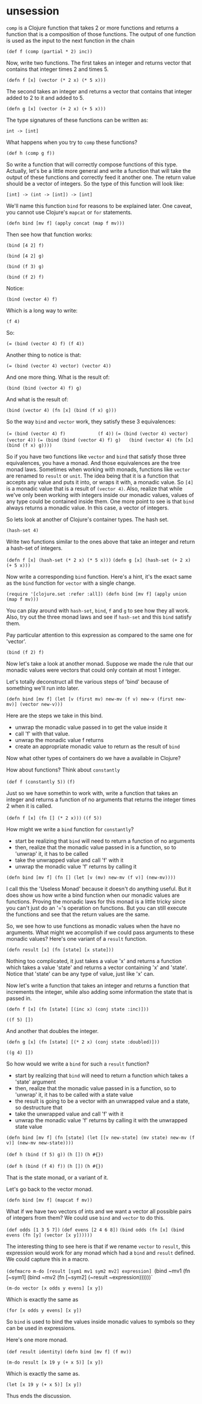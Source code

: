 # unsession


`comp` is a Clojure function that takes 2 or more functions and returns a function that is a composition of those functions. The output of one function is used as the input to the next function in the chain

`(def f (comp (partial * 2) inc))`

Now, write two functions. The first takes an integer and returns vector that contains that integer times 2 and times 5.

`(defn f [x] (vector (* 2 x) (* 5 x)))`

The second takes an integer and returns a vector that contains that integer added to 2 to it and added to 5.

`(defn g [x] (vector (+ 2 x) (+ 5 x)))`

The type signatures of these functions can be written as:

`int -> [int]`

What happens when you try to `comp` these functions?

`(def h (comp g f))`

So write a function that will correctly compose functions of this type. Actually, let's be a little more general and write a function that will take the output of these functions and correctly feed it another one. The return value should be a vector of integers. So the type of this function will look like:

`[int] -> (int -> [int]) -> [int]`

We'll name this function `bind` for reasons to be explained later. One caveat, you cannot use Clojure's `mapcat` or `for` statements.

`(defn bind [mv f]
     (apply concat
            (map f mv)))`

Then see how that function works:

`(bind [4 2] f)`

`(bind [4 2] g)`

`(bind (f 3) g)`

`(bind (f 2) f)`

Notice:

`(bind (vector 4) f)`

Which is a long way to write:

 `(f 4)`

So:

`(= (bind (vector 4) f) (f 4))`

Another thing to notice is that:

`(= (bind (vector 4) vector) (vector 4))`

And one more thing. What is the result of:

`(bind (bind (vector 4) f) g)`

And what is the result of:

`(bind (vector 4) (fn [x] (bind (f x) g)))`

So the way `bind` and `vector` work, they satisfy these 3 equivalences:

`(= (bind (vector 4) f)            (f 4))`
`(= (bind (vector 4) vector)       (vector 4))`
`(= (bind (bind (vector 4) f) g)   (bind (vector 4) (fn [x] (bind (f x) g))))`

So if you have two functions like `vector` and `bind` that satisfy those three equivalences, you have a monad. And those equivalences are the tree monad laws. Sometimes when working with monads, functions like `vector` are renamed to `result` or `unit`. The idea being that it is a function that accepts any value and puts it into, or wraps it with, a monadic value. So `[4]` is a monadic value that is a result of `(vector 4)`. Also, realize that while we've only been working with integers inside our monadic values, values of any type could be contained inside them. One more point to see is that `bind` always returns a monadic value. In this case, a vector of integers.

So lets look at another of Clojure's container types. The hash set.

`(hash-set 4)`

Write two functions similar to the ones above that take an integer and return a hash-set of integers.

`(defn f [x] (hash-set (* 2 x) (* 5 x)))`
`(defn g [x] (hash-set (+ 2 x) (+ 5 x)))`

Now write a corresponding `bind` function. Here's a hint, it's the exact same as the `bind` function for `vector` with a single change.

`(require '[clojure.set :refer :all])
 (defn bind [mv f]
      (apply union
             (map f mv)))`

You can play around with `hash-set`, `bind`, `f` and `g` to see how they all work. Also, try out the three monad laws and see if `hash-set` and this `bind` satisfy them.

Pay particular attention to this expression as compared to the same one for 'vector'.

`(bind (f 2) f)`

Now let's take a look at another monad. Suppose we made the rule that our monadic values were vectors that could only contain at most 1 integer.

Let's totally deconstruct all the various steps of 'bind' because of something we'll run into later.

`(defn bind [mv f]
     (let [v (first mv)
           new-mv (f v)
           new-v (first new-mv)]
        (vector new-v)))`

Here are the steps we take in this bind.

* unwrap the monadic value passed in to get the value inside it
* call 'f' with that value.
* unwrap the monadic value f returns
* create an appropriate monadic value to return as the result of `bind`

Now what other types of containers do we have a available in Clojure?

How about functions? Think about `constantly`

`(def f (constantly 5))`
`(f)`

Just so we have somethin to work with, write a function that takes an integer and returns a function of no arguments that returns the integer times 2 when it is called.

`(defn f [x] (fn [] (* 2 x)))`
`((f 5))`

How might we write a `bind` function for `constantly`?

* start be realizing that `bind` will need to return a function of no arguments
* then, realize that the monadic value passed in is a function, so to 'unwrap' it, it has to be called
* take the unwrapped value and call 'f' with it
* unwrap the monadic value 'f' returns by calling it

`(defn bind [mv f]
     (fn []
        (let [v (mv)
              new-mv (f v)]
          (new-mv))))`

I call this the 'Useless Monad' because it doesn't do anything useful. But it does show us how write a bind function when our monadic values are functions. Proving the monadic laws for this monad is a little tricky since you can't just do an '='s operation on functions. But you can still execute the functions and see that the return values are the same.

So, we see how to use functions as monadic values when the have no arguments. What might we accomplish if we could pass arguments to these monadic values? Here's one variant of a `result` function.

`(defn result [x]
    (fn [state]
       [x state]))`

Nothing too complicated, it just takes a value 'x' and returns a function which takes a value 'state' and returns a vector containing 'x' and 'state'. Notice that 'state' can be any type of value, just like 'x' can.

Now let's write a function that takes an integer and returns a function that increments the integer, while also adding some information the state that is passed in.

`(defn f [x]
    (fn [state]
       [(inc x) (conj state :inc)]))`

`((f 5) [])`

And another that doubles the integer.

`(defn g [x]
    (fn [state]
       [(* 2 x) (conj state :doubled)]))`

`((g 4) [])`

So how would we write a `bind` for such a `result` function?

* start by realizing that `bind` will need to return a function which takes a 'state' argument
* then, realize that the monadic value passed in is a function, so to 'unwrap' it, it has to be called with a state value
* the result is going to be a vector with an unwrapped value and a state, so destructure that
* take the unwrapped value and call 'f' with it
* unwrap the monadic value 'f' returns by calling it with the unwrapped state value

`(defn bind [mv f]
    (fn [state]
       (let [[v new-state] (mv state)
             new-mv (f v)]
          (new-mv new-state))))`

`(def h (bind (f 5) g))`
`(h [])`
`(h #{})`

`(def h (bind (f 4) f))`
`(h [])`
`(h #{})`

That is the state monad, or a variant of it.

Let's go back to the vector monad.

`(defn bind [mv f]
    (mapcat f mv))`

What if we have two vectors of ints and we want a vector all possible pairs of integers from them? We could use `bind` and `vector` to do this.

`(def odds [1 3 5 7])`
`(def evens [2 4 6 8])`
`(bind odds (fn [x]
                (bind evens (fn [y]
                                (vector [x y])))))`

The interesting thing to see here is that if we rename `vector` to `result`, this expression would work for any monad which had a `bind` and `result` defined. We could capture this in a macro.

`(defmacro m-do [result
                 [sym1 mv1
                  sym2 mv2]
                 expression]
    `(bind ~mv1 (fn [~sym1]
                    (bind ~mv2 (fn [~sym2]
                                   (~result ~expression))))))`

`(m-do vector
     [x odds
      y evens]
    [x y])`

Which is exactly the same as

`(for [x odds
       y evens]
     [x y])`

So `bind` is used to bind the values inside monadic values to symbols so they can be used in expressions.

Here's one more monad.

`(def result identity)`
`(defn bind [mv f] (f mv))`

`(m-do result
       [x 19
        y (+ x 5)]
     [x y])`

Which is exactly the same as.

`(let [x 19
       y (+ x 5)]
    [x y])`

Thus ends the discussion.
